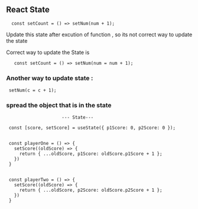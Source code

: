## React State

```
  const setCount = () => setNum(num + 1);
```
 Update this state after excution of function , so its not correct way to update the state

 Correct way to update the State is

 ```
    const setCount = () => setNum(num = num + 1);
 ```

 ### Another way to update state : 

 ```
  setNum(c = c + 1);
 ```

 ### spread the object that is in the state

 ```
                      --- State---

  const [score, setScore] = useState({ p1Score: 0, p2Score: 0 });


  const playerOne = () => {
    setScore((oldScore) => {
      return { ...oldScore, p1Score: oldScore.p1Score + 1 };
    })
  }


  const playerTwo = () => {
    setScore((oldScore) => {
      return { ...oldScore, p2Score: oldScore.p2Score + 1 };
    })
  }
 ```